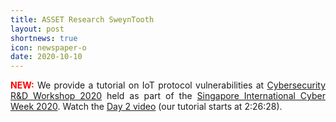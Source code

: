 ```yaml
---
title: ASSET Research SweynTooth
layout: post
shortnews: true
icon: newspaper-o
date: 2020-10-10
---
```

<p style="text-align:justify">
<font color="red"><b>NEW:</b></font>
We provide a tutorial on IoT protocol vulnerabilities at <a href="https://sgcsc.sg/cybersecurity-rd-workshop-2020/">Cybersecurity R&D Workshop 2020</a> held as part of the <a href="https://www.csa.gov.sg/sicw2020/about">Singapore International Cyber Week 2020</a>. Watch the <a href="https://www.youtube.com/watch?v=z0BtBe2HNns">Day 2 video</a> (our tutorial starts at 2:26:28). 
</p> 
